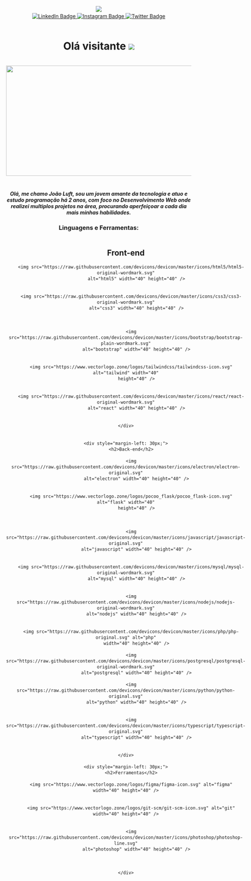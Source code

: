 <div id="header" align="center">
    <img src="https://i.pinimg.com/originals/e8/f4/53/e8f453469a3ec97ecd354df465d73913.gif" width="350" />
</div>

<div id="badges" align="center">
    <a href="https://www.linkedin.com/in/jo%C3%A3o-luft-849031254/">
        <img src="https://img.shields.io/badge/LinkedIn-blue?style=for-the-badge&logo=linkedin&logoColor=white"
            alt="LinkedIn Badge" />
    </a>
    <a href="https://www.instagram.com/joao.luft_/">
        <img src="https://img.shields.io/badge/Instagram-E4405F?style=for-the-badge&logo=instagram&logoColor=white"
            alt="Instagram Badge" />
    </a>
    <a href="https://twitter.com/cyberxbtw">
        <img src="https://img.shields.io/badge/Twitter-blue?style=for-the-badge&logo=twitter&logoColor=white"
            alt="Twitter Badge" />
    </a>
</div>

<div align="center">
    <img src="https://komarev.com/ghpvc/?username=joaovitor227&style=flat-square&color=blue" alt="" />
</div>

<h1 align="center">
    Olá visitante
    <img src="https://media.giphy.com/media/hvRJCLFzcasrR4ia7z/giphy.gif" width="30px" />
    </br>
</h1>

</br>

<div align="center">
    <img src="https://raw.githubusercontent.com/gist/patevs/b007a0e98fb216438d4cbf559fac4166/raw/88f20c9d749d756be63f22b09f3c4ac570bc5101/programming.gif"
        width="600" height="300" />
</div>

</br>

<h5 align="center">Olá, me chamo João Luft, sou um jovem amante da tecnologia e atuo e estudo programação há 2 anos, com
    foco no Desenvolvimento Web onde realizei multiplos projetos na área, procurando aperfeiçoar a cada dia mais minhas
    habilidades.</h5>

<h3 align="center">Linguagens e Ferramentas:</h3>

<div align="center" style="display:flex;">
    <div>
        <h2>Front-end</h2>

        <img src="https://raw.githubusercontent.com/devicons/devicon/master/icons/html5/html5-original-wordmark.svg"
            alt="html5" width="40" height="40" />


        <img src="https://raw.githubusercontent.com/devicons/devicon/master/icons/css3/css3-original-wordmark.svg"
            alt="css3" width="40" height="40" />



        <img src="https://raw.githubusercontent.com/devicons/devicon/master/icons/bootstrap/bootstrap-plain-wordmark.svg"
            alt="bootstrap" width="40" height="40" />


        <img src="https://www.vectorlogo.zone/logos/tailwindcss/tailwindcss-icon.svg" alt="tailwind" width="40"
            height="40" />


        <img src="https://raw.githubusercontent.com/devicons/devicon/master/icons/react/react-original-wordmark.svg"
            alt="react" width="40" height="40" />


    </div>


    <div style="margin-left: 30px;">
        <h2>Back-end</h2>

        <img src="https://raw.githubusercontent.com/devicons/devicon/master/icons/electron/electron-original.svg"
            alt="electron" width="40" height="40" />


        <img src="https://www.vectorlogo.zone/logos/pocoo_flask/pocoo_flask-icon.svg" alt="flask" width="40"
            height="40" />



        <img src="https://raw.githubusercontent.com/devicons/devicon/master/icons/javascript/javascript-original.svg"
            alt="javascript" width="40" height="40" />


        <img src="https://raw.githubusercontent.com/devicons/devicon/master/icons/mysql/mysql-original-wordmark.svg"
            alt="mysql" width="40" height="40" />


        <img src="https://raw.githubusercontent.com/devicons/devicon/master/icons/nodejs/nodejs-original-wordmark.svg"
            alt="nodejs" width="40" height="40" />


        <img src="https://raw.githubusercontent.com/devicons/devicon/master/icons/php/php-original.svg" alt="php"
            width="40" height="40" />

        <img src="https://raw.githubusercontent.com/devicons/devicon/master/icons/postgresql/postgresql-original-wordmark.svg"
            alt="postgresql" width="40" height="40" />

        <img src="https://raw.githubusercontent.com/devicons/devicon/master/icons/python/python-original.svg"
            alt="python" width="40" height="40" />


        <img src="https://raw.githubusercontent.com/devicons/devicon/master/icons/typescript/typescript-original.svg"
            alt="typescript" width="40" height="40" />


    </div>

    <div style="margin-left: 30px;">
        <h2>Ferramentas</h2>

        <img src="https://www.vectorlogo.zone/logos/figma/figma-icon.svg" alt="figma" width="40" height="40" />


        <img src="https://www.vectorlogo.zone/logos/git-scm/git-scm-icon.svg" alt="git" width="40" height="40" />


        <img src="https://raw.githubusercontent.com/devicons/devicon/master/icons/photoshop/photoshop-line.svg"
            alt="photoshop" width="40" height="40" />



    </div>

</div>

